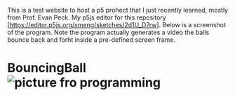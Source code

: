 This is a test website to host a p5 prohect that I just recently learned, mostly from Prof. Evan Peck. My p5js editor for this repository [https://editor.p5js.org/xmeng/sketches/2d1U_D7rw]. Below is a screenshot of the program. Note the program actually generates a video the balls bounce back and forht inside a pre-defined screen frame.

# BouncingBall![picture fro programming](https://user-images.githubusercontent.com/120284893/207687679-ead0daed-e1e0-491d-af1e-616f00eac3ec.jpg)
